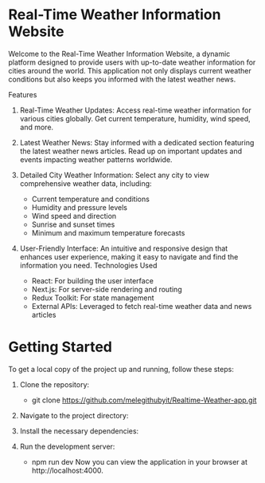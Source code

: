 # Real-Time Weather Information Website

Welcome to the Real-Time Weather Information Website, a dynamic platform designed to provide users with up-to-date weather information for cities around the world. This application not only displays current weather conditions but also keeps you informed with the latest weather news.

Features
1. Real-Time Weather Updates: Access real-time weather information for various cities globally. Get current temperature, humidity, wind speed, and more.

2. Latest Weather News: Stay informed with a dedicated section featuring the latest weather news articles. Read up on important updates and events impacting weather patterns worldwide.

3. Detailed City Weather Information: Select any city to view comprehensive weather data, including:
    - Current temperature and conditions
    - Humidity and pressure levels
    - Wind speed and direction
    - Sunrise and sunset times
    - Minimum and maximum temperature forecasts
    
4. User-Friendly Interface: An intuitive and responsive design that enhances user experience, making it easy to navigate and find the information you need.
Technologies Used
    - React: For building the user interface
    - Next.js: For server-side rendering and routing
    - Redux Toolkit: For state management
    - External APIs: Leveraged to fetch real-time weather data and news articles


# Getting Started
To get a local copy of the project up and running, follow these steps:

1. Clone the repository:
    - git clone https://github.com/melegithubyit/Realtime-Weather-app.git
2. Navigate to the project directory:

3. Install the necessary dependencies:

4. Run the development server:
    - npm run dev
Now you can view the application in your browser at http://localhost:4000.
